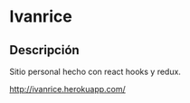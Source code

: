 # Ivanrice

## Descripción
Sitio personal hecho con react hooks y redux.

http://ivanrice.herokuapp.com/
